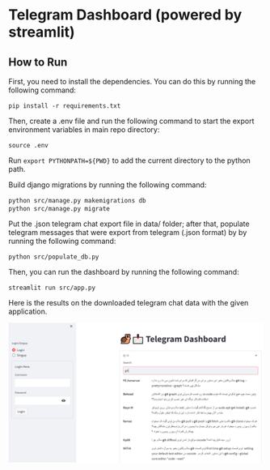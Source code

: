 # Telegram Dashboard (powered by streamlit)

## How to Run
First, you need to install the dependencies. You can do this by running the following command:
```
pip install -r requirements.txt
```

Then, create a .env file and run the following command to start the export environment variables in main repo directory:
```
source .env
```

Run `export PYTHONPATH=${PWD}` to add the current directory to the python path.

Build django migrations by running the following command:
```
python src/manage.py makemigrations db
python src/manage.py migrate
```

Put the .json telegram chat export file in data/ folder; after that, populate telegram messages that were export from telegram (.json format) by by running the following command: 
```
python src/populate_db.py
```

Then, you can run the dashboard by running the following command:
```
streamlit run src/app.py
```

Here is the results on the downloaded telegram chat data with the given application. 

![](data/sample.png)
